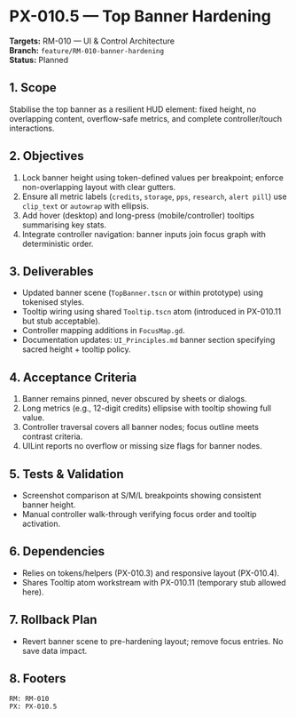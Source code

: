 # PX-010.5 — Top Banner Hardening
**Targets:** RM-010 — UI & Control Architecture  
**Branch:** `feature/RM-010-banner-hardening`  
**Status:** Planned

## 1. Scope
Stabilise the top banner as a resilient HUD element: fixed height, no overlapping content, overflow-safe metrics, and complete controller/touch interactions.

## 2. Objectives
1. Lock banner height using token-defined values per breakpoint; enforce non-overlapping layout with clear gutters.
2. Ensure all metric labels (`credits`, `storage`, `pps`, `research`, `alert pill`) use `clip_text` or `autowrap` with ellipsis.
3. Add hover (desktop) and long-press (mobile/controller) tooltips summarising key stats.
4. Integrate controller navigation: banner inputs join focus graph with deterministic order.

## 3. Deliverables
- Updated banner scene (`TopBanner.tscn` or within prototype) using tokenised styles.
- Tooltip wiring using shared `Tooltip.tscn` atom (introduced in PX-010.11 but stub acceptable).
- Controller mapping additions in `FocusMap.gd`.
- Documentation updates: `UI_Principles.md` banner section specifying sacred height + tooltip policy.

## 4. Acceptance Criteria
1. Banner remains pinned, never obscured by sheets or dialogs.
2. Long metrics (e.g., 12-digit credits) ellipsise with tooltip showing full value.
3. Controller traversal covers all banner nodes; focus outline meets contrast criteria.
4. UILint reports no overflow or missing size flags for banner nodes.

## 5. Tests & Validation
- Screenshot comparison at S/M/L breakpoints showing consistent banner height.
- Manual controller walk-through verifying focus order and tooltip activation.

## 6. Dependencies
- Relies on tokens/helpers (PX-010.3) and responsive layout (PX-010.4).
- Shares Tooltip atom workstream with PX-010.11 (temporary stub allowed here).

## 7. Rollback Plan
- Revert banner scene to pre-hardening layout; remove focus entries. No save data impact.

## 8. Footers
```
RM: RM-010
PX: PX-010.5
```
